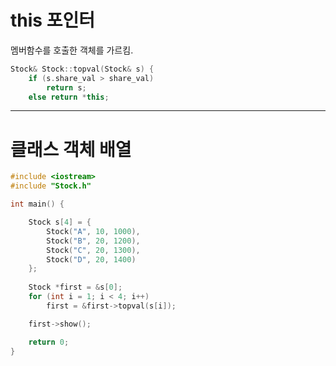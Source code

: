 # this 포인터
멤버함수를 호출한 객체를 가르킴.

```c++
Stock& Stock::topval(Stock& s) {
	if (s.share_val > share_val)
		return s;
	else return *this;
```

---

# 클래스 객체 배열

```c++
#include <iostream>
#include "Stock.h"

int main() {

	Stock s[4] = {
		Stock("A", 10, 1000),
		Stock("B", 20, 1200),
		Stock("C", 20, 1300),
		Stock("D", 20, 1400)
	};
	
	Stock *first = &s[0];
	for (int i = 1; i < 4; i++)
		first = &first->topval(s[i]);

	first->show();

	return 0;
}
```